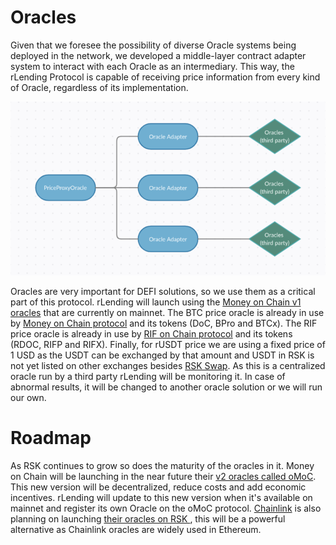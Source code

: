 # Oracles
Given that we foresee the possibility of diverse Oracle systems being deployed in the network, we developed a middle-layer contract adapter system to interact with each Oracle as an intermediary. This way, the rLending Protocol is capable of receiving price information from every kind of Oracle, regardless of its implementation.

![alt text](../whitepaper/LaTeX/img/oracles.png "Oracle adapter layers diagram")

Oracles are very important for DEFI solutions, so we use them as a critical part of this protocol.
rLending will launch using the [Money on Chain v1 oracles](https://github.com/money-on-chain/Amphiraos-Oracle) that are currently on mainnet. The BTC price oracle is already in use by [Money on Chain protocol](https://alpha.moneyonchain.com/) and its tokens (DoC, BPro and BTCx). The RIF price oracle is already in use by [RIF on Chain protocol](https://rif.moneyonchain.com/) and its tokens (RDOC, RIFP and RIFX). Finally, for rUSDT price we are using a fixed price of 1 USD as the USDT can be exchanged by that amount and USDT in RSK is not yet listed on other exchanges besides [RSK Swap](https://rskswap.com/).
As this is a centralized oracle run by a third party rLending will be monitoring it. In case of abnormal results, it will be changed to another oracle solution or we will run our own.

# Roadmap
As RSK continues to grow so does the maturity of the oracles in it. Money on Chain will be launching in the near future their [v2 oracles called oMoC](https://developers.rsk.co/solutions/oraclemoneyonchain/). This new version will be decentralized, reduce costs and add economic incentives. rLending will update to this new version when it's available on mainnet and register its own Oracle on the oMoC protocol.
[Chainlink](https://chain.link/) is also planning on launching [their oracles on RSK ](https://www.rifos.org/blog/chainlink-integrated-as-part-of-the-rif-gateways-ecosystem-on-rsk), this will be a powerful alternative as Chainlink oracles are widely used in Ethereum.
